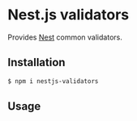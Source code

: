 # Nest.js validators

Provides [Nest](https://nestjs.com/) common validators.

## Installation

```bash
$ npm i nestjs-validators
```

## Usage

### 
